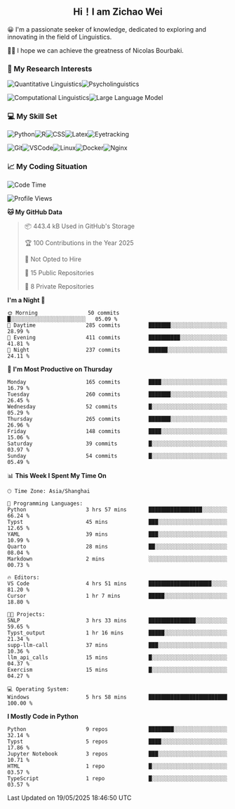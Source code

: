 

## <div align="center">Hi！I am Zichao Wei</div>

😀 I'm a passionate seeker of knowledge, dedicated to exploring and innovating in the field of Linguistics.

🙋‍♂️ I hope we can achieve the greatness of Nicolas Bourbaki.

### 🔬 My Research Interests

![Quantitative Linguistics](https://img.shields.io/badge/Quantitative%20Linguistics-%230072CC.svg?&style=for-the-badge&logo=appveyor&logoColor=white)![Psycholinguistics](https://img.shields.io/badge/Psycholinguistics-%2301a3a1.svg?&style=for-the-badge&logo=AWS%20Amplify&logoColor=white)

![Computational Linguistics](https://img.shields.io/badge/Computational%20Linguistics-%231877F2.svg?&style=for-the-badge&logo=Markdown&logoColor=white)![Large Language Model](https://img.shields.io/badge/Large%20Language%20Model-%23F76300.svg?&style=for-the-badge&logo=Android&logoColor=white)

### 💻 My Skill Set

![Python](https://img.shields.io/badge/Python-%2314354C.svg?style=for-the-badge&logo=python&logoColor=white&color=2AB3E3)![R](https://img.shields.io/badge/-R-276DC3?style=for-the-badge&logo=r&logoColor=white)![CSS](https://img.shields.io/badge/-CSS-1572B6?style=for-the-badge&logo=css3&logoColor=white)![Latex](https://img.shields.io/badge/-Latex-008080?style=for-the-badge&logo=latex&logoColor=white)![Eyetracking](https://img.shields.io/badge/Eyetracking-%230078D6?style=for-the-badge&logo=SearXNG&logoColor=#3050FF)

![Git](https://img.shields.io/badge/-Git-F05032?style=for-the-badge&logo=git&logoColor=white)![VSCode](https://img.shields.io/badge/-VSCode-007ACC?style=for-the-badge&logo=visual-studio-code&logoColor=white)![Linux](https://img.shields.io/badge/-Linux-FCC624?style=for-the-badge&logo=linux&logoColor=black)![Docker](https://img.shields.io/badge/-Docker-2496ED?style=for-the-badge&logo=docker&logoColor=white)![Nginx](https://img.shields.io/badge/-Nginx-009639?style=for-the-badge&logo=nginx&logoColor=white)

### 📈 My Coding Situation

<!--START_SECTION:waka-->
![Code Time](http://img.shields.io/badge/Code%20Time-469%20hrs%2043%20mins-blue)

![Profile Views](http://img.shields.io/badge/Profile%20Views-0-blue)

**🐱 My GitHub Data** 

> 📦 443.4 kB Used in GitHub's Storage 
 > 
> 🏆 100 Contributions in the Year 2025
 > 
> 🚫 Not Opted to Hire
 > 
> 📜 15 Public Repositories 
 > 
> 🔑 8 Private Repositories 
 > 
**I'm a Night 🦉** 

```text
🌞 Morning                50 commits          █░░░░░░░░░░░░░░░░░░░░░░░░   05.09 % 
🌆 Daytime                285 commits         ███████░░░░░░░░░░░░░░░░░░   28.99 % 
🌃 Evening                411 commits         ██████████░░░░░░░░░░░░░░░   41.81 % 
🌙 Night                  237 commits         ██████░░░░░░░░░░░░░░░░░░░   24.11 % 
```
📅 **I'm Most Productive on Thursday** 

```text
Monday                   165 commits         ████░░░░░░░░░░░░░░░░░░░░░   16.79 % 
Tuesday                  260 commits         ███████░░░░░░░░░░░░░░░░░░   26.45 % 
Wednesday                52 commits          █░░░░░░░░░░░░░░░░░░░░░░░░   05.29 % 
Thursday                 265 commits         ███████░░░░░░░░░░░░░░░░░░   26.96 % 
Friday                   148 commits         ████░░░░░░░░░░░░░░░░░░░░░   15.06 % 
Saturday                 39 commits          █░░░░░░░░░░░░░░░░░░░░░░░░   03.97 % 
Sunday                   54 commits          █░░░░░░░░░░░░░░░░░░░░░░░░   05.49 % 
```


📊 **This Week I Spent My Time On** 

```text
🕑︎ Time Zone: Asia/Shanghai

💬 Programming Languages: 
Python                   3 hrs 57 mins       █████████████████░░░░░░░░   66.24 % 
Typst                    45 mins             ███░░░░░░░░░░░░░░░░░░░░░░   12.65 % 
YAML                     39 mins             ███░░░░░░░░░░░░░░░░░░░░░░   10.99 % 
Quarto                   28 mins             ██░░░░░░░░░░░░░░░░░░░░░░░   08.04 % 
Markdown                 2 mins              ░░░░░░░░░░░░░░░░░░░░░░░░░   00.73 % 

🔥 Editors: 
VS Code                  4 hrs 51 mins       ████████████████████░░░░░   81.20 % 
Cursor                   1 hr 7 mins         █████░░░░░░░░░░░░░░░░░░░░   18.80 % 

🐱‍💻 Projects: 
SNLP                     3 hrs 33 mins       ███████████████░░░░░░░░░░   59.65 % 
Typst_output             1 hr 16 mins        █████░░░░░░░░░░░░░░░░░░░░   21.34 % 
supp-llm-call            37 mins             ███░░░░░░░░░░░░░░░░░░░░░░   10.36 % 
llm_api_calls            15 mins             █░░░░░░░░░░░░░░░░░░░░░░░░   04.37 % 
Exercism                 15 mins             █░░░░░░░░░░░░░░░░░░░░░░░░   04.27 % 

💻 Operating System: 
Windows                  5 hrs 58 mins       █████████████████████████   100.00 % 
```

**I Mostly Code in Python** 

```text
Python                   9 repos             ████████░░░░░░░░░░░░░░░░░   32.14 % 
Typst                    5 repos             ████░░░░░░░░░░░░░░░░░░░░░   17.86 % 
Jupyter Notebook         3 repos             ███░░░░░░░░░░░░░░░░░░░░░░   10.71 % 
HTML                     1 repo              █░░░░░░░░░░░░░░░░░░░░░░░░   03.57 % 
TypeScript               1 repo              █░░░░░░░░░░░░░░░░░░░░░░░░   03.57 % 
```




 Last Updated on 19/05/2025 18:46:50 UTC
<!--END_SECTION:waka-->
